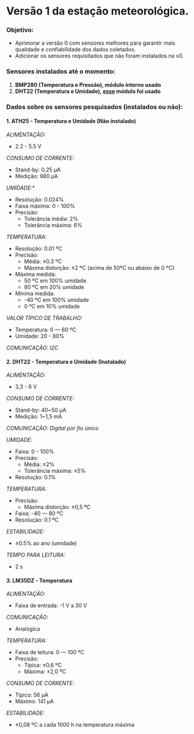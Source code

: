 # Versão 1 da estação meteorológica.

### Objetivo:
- Aprimorar a versão 0 com sensores melhores para garantir mais qualidade e confiabilidade dos dados coletados.
- Adicionar os sensores requisitados que não foram instalados na v0.

### Sensores instalados até o momento:
1. **BMP280 (Temperatura e Pressão), módulo interno usado**
2. **DHT22 (Temperatura e Umidade), [esse](https://github.com/PaszaVonPomiot/micropython-driver-bmp280) módulo foi usado**

### Dados sobre os sensores pesquisados (instalados ou não):

#### 1. ATH25 - Temperatura e Umidade (Não instalado)

*ALIMENTAÇÃO:*  
- 2.2 - 5.5 V

*CONSUMO DE CORRENTE:*  
- Stand-by: 0,25 µA  
- Medição: 980 µA

*UMIDADE:** 
- Resolução: 0.024%  
- Faixa máxima: 0 - 100%
- Precisão:  
  - Tolerância média: 2%  
  - Tolerância máxima: 6%

*TEMPERATURA:*  
- Resolução: 0.01 ºC  
- Precisão:  
  - Média: ±0.3 ºC  
  - Máxima distorção: ±2 ºC (acima de 50ºC ou abaixo de 0 ºC)  
- Máxima medida:  
  - 50 ºC em 100% umidade  
  - 80 ºC em 20% umidade  
- Mínima medida:  
  - -40 ºC em 100% umidade  
  - 0 ºC em 10% umidade

*VALOR TÍPICO DE TRABALHO:*
- Temperatura: 0 — 60 ºC  
- Umidade: 20 - 80%

*COMUNICAÇÃO: I2C*  


#### 2. DHT22 - Temperatura e Umidade (Instalado)

*ALIMENTAÇÃO:*  
- 3,3 - 6 V

*CONSUMO DE CORRENTE:*  
- Stand-by: 40~50 µA  
- Medição: 1~1,5 mA

*COMUNICAÇÃO: Digital por fio único*  

*UMIDADE:*  
- Faixa: 0 - 100%  
- Precisão:  
  - Média: ±2%  
  - Tolerância máxima: ±5%  
- Resolução: 0.1%

*TEMPERATURA:*  
- Precisão:  
  - Máxima distorção: ±0,5 ºC  
- Faixa: -40 — 80 ºC  
- Resolução: 0.1 ºC

*ESTABILIDADE:*  
- ±0.5% ao ano (umidade)

*TEMPO PARA LEITURA:*  
- 2 s   

#### 3. LM35DZ - Temperatura

*ALIMENTAÇÃO:*  
- Faixa de entrada: -1 V a 30 V

*COMUNICAÇÃO:*  
- Analógica

*TEMPERATURA:*  
- Faixa de leitura: 0 — 100 ºC  
- Precisão:  
  - Típica: ±0,6 ºC  
  - Máxima: ±2,0 ºC

*CONSUMO DE CORRENTE:*  
- Típico: 56 µA  
- Máximo: 141 µA

*ESTABILIDADE:*  
- ±0,08 ºC a cada 1000 h na temperatura máxima
